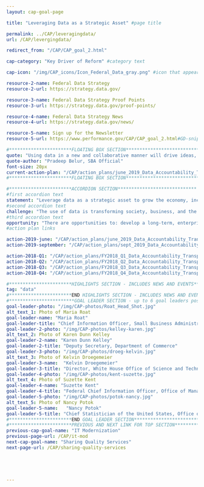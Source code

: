 ```yaml
---
layout: cap-goal-page

title: "Leveraging Data as a Strategic Asset" #page title

permalink: ../CAP/leveragingdata/
url: /CAP/levergingdata/

redirect_from: "/CAP/CAP_goal_2.html"

cap-category: "Key Driver of Reform" #category text

cap-icon: "/img/CAP_icons/Icon_Federal_Data_gray.png" #icon that appears next to title

resource-2-name: Federal Data Strategy
resource-2-url: https://strategy.data.gov/

resource-3-name: Federal Data Strategy Proof Points
resource-3-url: https://strategy.data.gov/proof-points/

resource-4-name: Federal Data Strategy News
resource-4-url: https://strategy.data.gov/news/

resource-5-name: Sign up for the Newsletter
resource-5-url: https://www.performance.gov/CAP/CAP_goal_2.html#GD-snippet-form

#***********************FLOATING BOX SECTION*****************************
quote: "Using data in a new and collaborative manner will drive ideas, spur innovation, and solve important problems."
quote-author: "Pradeep Belur, SBA Official"
font-size: 20px
current-action-plan: "/CAP/action_plans/june_2019_Data_Accountability_Transparency.pdf"
#***********************FLOATING BOX SECTION*****************************

#***********************ACCORDION SECTION*****************************
#first accordion text
statement: "Leverage data as a strategic asset to grow the economy, increase the effectiveness of the Federal Government, facilitate oversight, and promote transparency."
#second accordion text
challenge: "The use of data is transforming society, business, and the economy. Data provided by the Federal Government have a unique place in society and maintaining trust in Federal data is pivotal to a democratic process. The Federal Government needs a robust, integrated approach to using data to deliver on mission, serve customers, and steward resources while respecting privacy and confidentiality."
#third accordion text
opportunity: "There are opportunities to: develop a long-term, enterprise-wide Federal Data Strategy to better govern and leverage the Federal Government’s data; enable government data to be accessible and useful for the American public, businesses, and researchers; improve the use of data for decision-making and accountability for the Federal Government, including for policy-making, innovation, oversight, and learning."
#action plan links

action-2019-june: "/CAP/action_plans/june_2019_Data_Accountability_Transparency.pdf"
action-2019-september: "/CAP/action_plans/sept_2019_Data_Accountability_Transparency.pdf"

action-2018-Q1: "/CAP/action_plans/FY2018_Q1_Data_Accountability_Transparency.pdf"
action-2018-Q2: "/CAP/action_plans/FY2018_Q2_Data_Accountability_Transparency.pdf"
action-2018-Q3: "/CAP/action_plans/FY2018_Q3_Data_Accountability_Transparency.pdf"
action-2018-Q4: "/CAP/action_plans/FY2018_Q4_Data_Accountability_Transparency.pdf"

#***********************HIGHLIGHTS SECTION - INCLUDES NEWS AND EVENTS*****************************
tag: "data"
#***********************END HIGHLIGHTS SECTION - INCLUDES NEWS AND EVENTS*****************************
#************************GOAL LEADER SECTION - up to 6 goal leaders possible by creating up to 6 sections below***************************
goal-leader-photo: "/img/CAP-photos/Roat_Head_Shot.jpg"
alt_text_1: Photo of Maria Roat
goal-leader-name: "Maria Roat"
goal-leader-title: "Chief Information Officer, Small Business Administration"
goal-leader-2-photo: "/img/CAP-photos/kelley-karen.jpg"
alt_text_2: Photo of Karen Dunn Kelley
goal-leader-2-name: "Karen Dunn Kelley"
goal-leader-2-title: "Deputy Secretary, Department of Commerce"
goal-leader-3-photo: "/img/CAP-photos/droeg-kelvin.jpg"
alt_text_3: Photo of Kelvin Droegemeier
goal-leader-3-name:  "Kelvin Droegemeier"
goal-leader-3-title: "Director, White House Office of Science and Technology Policy"
goal-leader-4-photo: "/img/CAP-photos/kent-suzette.jpg"
alt_text_4: Photo of Suzette Kent
goal-leader-4-name: "Suzette Kent"
goal-leader-4-title: "Federal Chief Information Officer, Office of Management and Budget"
goal-leader-5-photo: "/img/CAP-photos/potok-nancy.jpg"
alt_text_5: Photo of Nancy Potok
goal-leader-5-name:   "Nancy Potok"
goal-leader-5-title: "Chief Statistician of the United States, Office of Management and Budget"
#***********************END GOAL LEADER SECTION*****************************8
#***********************PREVIOUS AND NEXT LINK FOR TOP SECTION*****************************8
previous-cap-goal-name: "IT Modernization"
previous-page-url: /CAP/it-mod
next-cap-goal-name: "Sharing Quality Services"
next-page-url: /CAP/sharing-quality-services





---
```

